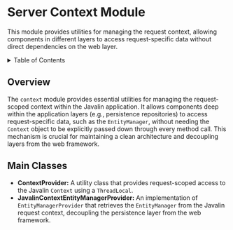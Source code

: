 # Server Context Module

This module provides utilities for managing the request context, allowing components in different layers to access
request-specific data without direct dependencies on the web layer.

<details>
<summary>Table of Contents</summary>

| Section                       | Description                                                  |
|:------------------------------|:-------------------------------------------------------------|
| [Overview](#overview)         | High-level description of the server context module.         |
| [Main Classes](#main-classes) | Key classes involved in managing the server request context. |

</details>

## Overview

The `context` module provides essential utilities for managing the request-scoped context within the Javalin
application. It allows components deep within the application layers (e.g., persistence repositories) to access
request-specific data, such as the `EntityManager`, without needing the `Context` object to be explicitly passed down
through every method call. This mechanism is crucial for maintaining a clean architecture and decoupling layers from the
web framework.

## Main Classes

- **ContextProvider:** A utility class that provides request-scoped access to the Javalin `Context` using a
  `ThreadLocal`.
- **JavalinContextEntityManagerProvider:** An implementation of `EntityManagerProvider` that retrieves the
  `EntityManager` from the Javalin request context, decoupling the persistence layer from the web framework.
